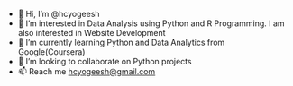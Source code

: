 - 👋 Hi, I’m @hcyogeesh
- 👀 I’m interested in Data Analysis using Python and R Programming. I am also interested in Website Development
- 🌱 I’m currently learning Python and Data Analytics from Google(Coursera)
- 💞️ I’m looking to collaborate on Python projects
- 📫 Reach me hcyogeesh@gmail.com

<!---
hcyogeesh/hcyogeesh is a ✨ special ✨ repository because its `README.md` (this file) appears on your GitHub profile.
You can click the Preview link to take a look at your changes.
--->
